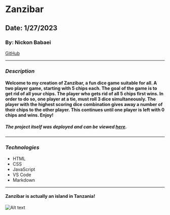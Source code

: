 # Zanzibar

## Date: 1/27/2023

### By: Nickon Babaei

[GitHub](https://github.com/nickonbabaei)
***

### ***Description***
#### Welcome to my creation of Zanzibar, a fun dice game suitable for all. A two player game, starting with 5 chips each. The goal of the game is to get rid of all your chips. The player who gets rid of all 5 chips first wins. In order to do so, one player at a tie, must roll 3 dice simultaneously. The player with the highest scoring dice combination gives away a number of their chips to the other player. This continues until one player is left with 0 chips and wins. Enjoy!

##### The project itself was deployed and can be viewed [here](https://zanzibar-project.surge.sh).
***

### ***Technologies***
* HTML
* CSS
* JavaScript
* VS Code
* Markdown
***
#### Zanzibar is actually an island in Tanzania!
![Alt text](https://idsb.tmgrup.com.tr/ly/uploads/images/2022/02/01/179292.jpg "The real Zanzibar")



